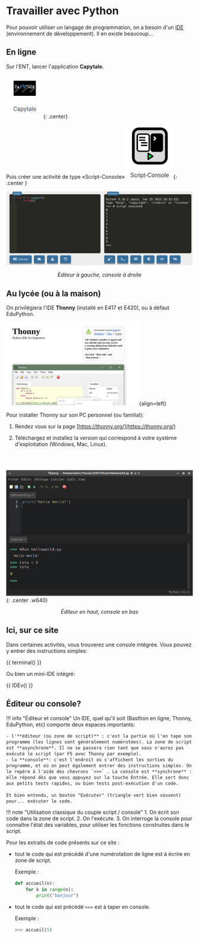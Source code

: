 # Travailler avec Python

Pour pouvoir utiliser un langage de programmation, on a besoin d'un [IDE](https://fr.wikipedia.org/wiki/Environnement_de_d%C3%A9veloppement) (environnement de développement). Il en existe beaucoup...

## En ligne

Sur l'ENT, lancer l'application **Capytale**.

![](capytale.png){: .center} 

Puis créer une activité de type «Script-Console» 
![](activite_capytale.png){: .center } 

![](basthon.png)

<p align="center">
<em>Éditeur à gauche, console à droite</em>
</p>

## Au lycée (ou à la maison)

On privilégiera l'IDE **Thonny** (installé en E417 et E420), ou à défaut EduPython.

![](thonny.png){align=left}

Pour installer Thonny sur son PC personnel (ou familial):

1. Rendez vous sur la page [https://thonny.org/](https://thonny.org/)

2. Téléchargez et installez la version qui correspond à votre système d'exploitation (Windows, Mac, Linux).

<br>
<br>

![](thonny2.png){: .center .w640}

<p align="center">
<em>Éditeur en haut, console en bas</em>
</p>

## Ici, sur ce site

Dans certaines activités, vous trouverez une console intégrée. Vous pouvez y entrer des instructions simples:

{{ terminal() }}

Ou bien un mini-IDE intégré:

{{ IDEv() }}

## Éditeur ou console?

!!! info "Éditeur et console"
	Un IDE, quel qu'il soit (Basthon en ligne, Thonny, EduPython, etc) comporte deux espaces importants:

	- l'**éditeur (ou zone de script)** : c'est la partie où l'on tape son programme (les lignes sont généralement numérotées). La zone de script est **asynchrone**. Il ne se passera rien tant que vous n'aurez pas exécuté le script (par F5 avec Thonny par exemple).
	- la **console**: c'est l'endroit où s'affichent les sorties du programme, et où on peut également entrer des instructions simples. On le repère à l'aide des chevrons `>>>` . La console est **synchrone** : elle répond dès que vous appuyez sur la touche Entrée. Elle sert donc aux petits tests rapides, ou bien tests post-exécution d'un code.

	Et bien entendu, un bouton "Exécuter" (triangle vert bien souvent) pour... exécuter le code.



!!! note "Utilisation classique du couple script / console"
    1. On écrit son code dans la zone de script.
    2. On l'exécute.
    3. On interroge la console pour connaître l'état des variables, pour utiliser les fonctions construites dans le script.

Pour les extraits de code présents sur ce site :

- tout le code qui est précédé d'une numérotation de ligne est à écrire en zone de script.

	Exemple :
	```python linenums='1'
	def accueil(n):
		for k in range(n):
			print("bonjour") 
	```

- tout le code qui est précédé ```>>>``` est à taper en console.

	Exemple :
	```python
	>>> accueil(5)
	```